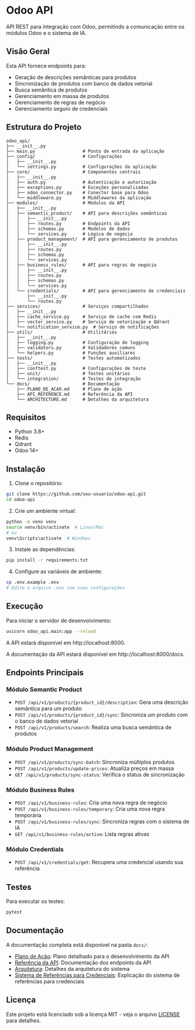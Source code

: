 # Odoo API

API REST para integração com Odoo, permitindo a comunicação entre os módulos Odoo e o sistema de IA.

## Visão Geral

Esta API fornece endpoints para:

- Geração de descrições semânticas para produtos
- Sincronização de produtos com banco de dados vetorial
- Busca semântica de produtos
- Gerenciamento em massa de produtos
- Gerenciamento de regras de negócio
- Gerenciamento seguro de credenciais

## Estrutura do Projeto

```
odoo_api/
├── __init__.py
├── main.py                  # Ponto de entrada da aplicação
├── config/                  # Configurações
│   ├── __init__.py
│   └── settings.py          # Configurações da aplicação
├── core/                    # Componentes centrais
│   ├── __init__.py
│   ├── auth.py              # Autenticação e autorização
│   ├── exceptions.py        # Exceções personalizadas
│   ├── odoo_connector.py    # Conector base para Odoo
│   └── middleware.py        # Middlewares da aplicação
├── modules/                 # Módulos da API
│   ├── __init__.py
│   ├── semantic_product/    # API para descrições semânticas
│   │   ├── __init__.py
│   │   ├── routes.py        # Endpoints da API
│   │   ├── schemas.py       # Modelos de dados
│   │   └── services.py      # Lógica de negócio
│   ├── product_management/  # API para gerenciamento de produtos
│   │   ├── __init__.py
│   │   ├── routes.py
│   │   ├── schemas.py
│   │   └── services.py
│   ├── business_rules/      # API para regras de negócio
│   │   ├── __init__.py
│   │   ├── routes.py
│   │   ├── schemas.py
│   │   └── services.py
│   └── credentials/         # API para gerenciamento de credenciais
│       ├── __init__.py
│       └── routes.py
├── services/                # Serviços compartilhados
│   ├── __init__.py
│   ├── cache_service.py     # Serviço de cache com Redis
│   ├── vector_service.py    # Serviço de vetorização e Qdrant
│   └── notification_service.py  # Serviço de notificações
├── utils/                   # Utilitários
│   ├── __init__.py
│   ├── logging.py           # Configuração de logging
│   ├── validators.py        # Validadores comuns
│   └── helpers.py           # Funções auxiliares
├── tests/                   # Testes automatizados
│   ├── __init__.py
│   ├── conftest.py          # Configurações de teste
│   ├── unit/                # Testes unitários
│   └── integration/         # Testes de integração
└── docs/                    # Documentação
    ├── PLANO_DE_ACAO.md     # Plano de ação
    ├── API_REFERENCE.md     # Referência da API
    └── ARCHITECTURE.md      # Detalhes da arquitetura
```

## Requisitos

- Python 3.8+
- Redis
- Qdrant
- Odoo 14+

## Instalação

1. Clone o repositório:

```bash
git clone https://github.com/seu-usuario/odoo-api.git
cd odoo-api
```

2. Crie um ambiente virtual:

```bash
python -m venv venv
source venv/bin/activate  # Linux/Mac
# ou
venv\Scripts\activate  # Windows
```

3. Instale as dependências:

```bash
pip install -r requirements.txt
```

4. Configure as variáveis de ambiente:

```bash
cp .env.example .env
# Edite o arquivo .env com suas configurações
```

## Execução

Para iniciar o servidor de desenvolvimento:

```bash
uvicorn odoo_api.main:app --reload
```

A API estará disponível em http://localhost:8000.

A documentação da API estará disponível em http://localhost:8000/docs.

## Endpoints Principais

### Módulo Semantic Product

- `POST /api/v1/products/{product_id}/description`: Gera uma descrição semântica para um produto
- `POST /api/v1/products/{product_id}/sync`: Sincroniza um produto com o banco de dados vetorial
- `POST /api/v1/products/search`: Realiza uma busca semântica de produtos

### Módulo Product Management

- `POST /api/v1/products/sync-batch`: Sincroniza múltiplos produtos
- `POST /api/v1/products/update-prices`: Atualiza preços em massa
- `GET /api/v1/products/sync-status`: Verifica o status de sincronização

### Módulo Business Rules

- `POST /api/v1/business-rules`: Cria uma nova regra de negócio
- `POST /api/v1/business-rules/temporary`: Cria uma nova regra temporária
- `POST /api/v1/business-rules/sync`: Sincroniza regras com o sistema de IA
- `GET /api/v1/business-rules/active`: Lista regras ativas

### Módulo Credentials

- `POST /api/v1/credentials/get`: Recupera uma credencial usando sua referência

## Testes

Para executar os testes:

```bash
pytest
```

## Documentação

A documentação completa está disponível na pasta `docs/`:

- [Plano de Ação](docs/PLANO_DE_ACAO.md): Plano detalhado para o desenvolvimento da API
- [Referência da API](docs/API_REFERENCE.md): Documentação dos endpoints da API
- [Arquitetura](docs/ARCHITECTURE.md): Detalhes da arquitetura do sistema
- [Sistema de Referências para Credenciais](docs/credential_reference_system.md): Explicação do sistema de referências para credenciais

## Licença

Este projeto está licenciado sob a licença MIT - veja o arquivo [LICENSE](LICENSE) para detalhes.

